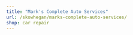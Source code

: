 ```yaml
---
title: "Mark's Complete Auto Services"
url: /skowhegan/marks-complete-auto-services/
shop: car repair
---
```

